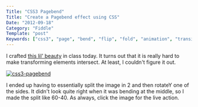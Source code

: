 ```yaml
---
Title: "CSS3 Pagebend"
Title: "Create a Pagebend effect using CSS"
Date: "2012-09-18"
Category: "Fiddle"
Template: "post"
Keywords: ["css3", "page", "bend", "flip", "fold", "animation", "transition", "3d"]
---
```


I crafted [this lil' beauty](http://codepen.io/james2doyle/pen/HpbrL "css3-pagebend") in class today. It turns out that it is really hard to make transforming elements intersect. At least, I couldn't figure it out.

[![css3-pagebend](http://ohdoylerules.com/images/css3-pagebend11.jpg "css3-pagebend")](http://codepen.io/james2doyle/pen/HpbrL)

I ended up having to essentially split the image in 2 and then rotateY one of the sides. It didn't look quite right when it was bending at the middle, so I made the split like 60-40. As always, click the image for the live action.
